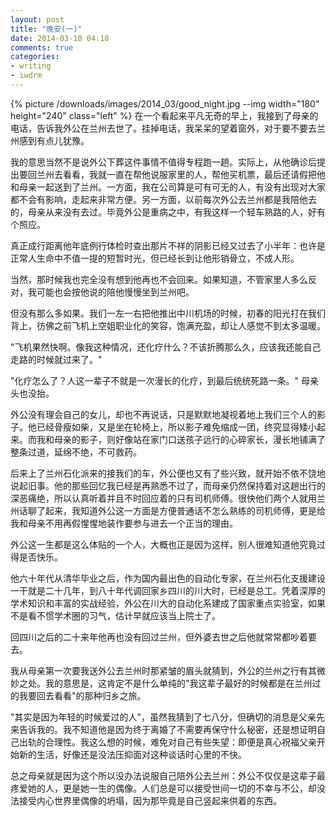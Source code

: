 ```yaml
---
layout: post
title: "晚安(一)"
date: 2014-03-10 04:18
comments: true
categories:
- writing
- iwdrm
---
```


{% picture /downloads/images/2014_03/good_night.jpg --img width="180" height="240" class="left" %}
在一个看起来平凡无奇的早上，我接到了母亲的电话，告诉我外公在兰州去世了。挂掉电话，我呆呆的望着窗外，对于要不要去兰州感到有点儿犹豫。

我的意思当然不是说外公下葬这件事情不值得专程跑一趟。实际上，从他确诊后提出要回兰州去看看，我就一直在帮他说服家里的人，帮他买机票，最后还请假把他和母亲一起送到了兰州。一方面，我在公司算是可有可无的人，有没有出现对大家都不会有影响，走起来非常方便。另一方面，以前每次外公去兰州都是我陪他去的，母亲从来没有去过。毕竟外公是重病之中，有我这样一个轻车熟路的人，好有个照应。

真正成行距离他年底例行体检时查出那片不祥的阴影已经又过去了小半年：也许是正常人生命中不值一提的短暂时光，但已经长到让他形销骨立，不成人形。

当然，那时候我也完全没有想到他再也不会回来。如果知道，不管家里人多么反对，我可能也会按他说的陪他慢慢坐到兰州吧。

但没有那么多如果。我们一左一右把他推出中川机场的时候，初春的阳光打在我们背上，彷佛之前飞机上空姐职业化的笑容，饱满充盈，却让人感觉不到太多温暖。

"飞机果然快啊。像我这种情况，还化疗什么？不该折腾那么久，应该我还能自己走路的时候就过来了。"

"化疗怎么了？人这一辈子不就是一次漫长的化疗，到最后统统死路一条。" 母亲头也没抬。

外公没有理会自己的女儿，却也不再说话，只是默默地凝视着地上我们三个人的影子。他已经骨瘦如柴，又是坐在轮椅上，所以影子难免缩成一团，终究显得矮小起来。而我和母亲的影子，则好像站在家门口送孩子远行的心碎家长，漫长地铺满了整条过道，延绵不绝，不可救药。

后来上了兰州石化派来的接我们的车，外公便也又有了些兴致，就开始不依不饶地说起旧事。他的那些回忆我已经是再熟悉不过了，而母亲仍然保持着对这趟出行的深恶痛绝，所以认真听着并且不时回应着的只有司机师傅。很快他们两个人就用兰州话聊了起来，我知道外公这一方面是方便普通话不怎么熟练的司机师傅，更是给我和母亲不用再假惺惺地装作要参与进去一个正当的理由。

外公这一生都是这么体贴的一个人，大概也正是因为这样，别人很难知道他究竟过得是否快乐。

他六十年代从清华毕业之后，作为国内最出色的自动化专家，在兰州石化支援建设一干就是二十几年，到八十年代调回家乡四川的川大时，已经是总工。凭着深厚的学术知识和丰富的实战经验，外公在川大的自动化系建成了国家重点实验室，如果不是看不惯学术圈的习气，估计早就应该当上院士了。

回四川之后的二十来年他再也没有回过兰州，但外婆去世之后他就常常都吵着要去。

我从母亲第一次要我送外公去兰州时那紧皱的眉头就猜到，外公的兰州之行有其微妙之处。我的意思是，这肯定不是什么单纯的"我这辈子最好的时候都是在兰州过的我要回去看看"的那种归乡之旅。

"其实是因为年轻的时候爱过的人"，虽然我猜到了七八分，但确切的消息是父亲先来告诉我的。我不知道他是因为终于离婚了不需要再保守什么秘密，还是想证明自己出轨的合理性。我这么想的时候，难免对自己有些失望：即便是真心祝福父亲开始新的生活，好像还是没法压抑面对这种谈话时心里的不快。

总之母亲就是因为这个所以没办法说服自己陪外公去兰州：外公不仅仅是这辈子最疼爱她的人，更是她一生的偶像。人们总是可以接受世间一切的不幸与不公，却没法接受内心世界里偶像的坍塌，因为那毕竟是自己竖起来供着的东西。

